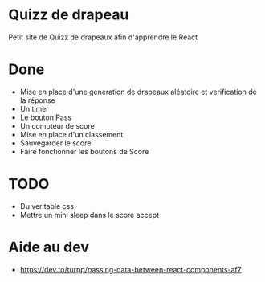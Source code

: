 # Quizz de drapeau

Petit site de Quizz de drapeaux afin d'apprendre le React

# Done
- Mise en place d'une generation de drapeaux aléatoire et verification de la réponse
- Un timer
- Le bouton Pass
- Un compteur de score
- Mise en place d'un classement
- Sauvegarder le score
- Faire fonctionner les boutons de Score

# TODO
- Du veritable css
- Mettre un mini sleep dans le score accept


# Aide au dev

- https://dev.to/turpp/passing-data-between-react-components-af7